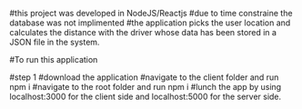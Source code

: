 #this project was developed in NodeJS/Reactjs 
#due to time constraine the database was not implimented
#the application picks the user location and calculates the distance with the driver whose data has been stored in a JSON file in the system.

#To run this application

#step 1
#download the application
#navigate to the client folder and run npm i
#navigate to the root folder and run npm i
#lunch the app by using localhost:3000 for the client side and localhost:5000 for the server side.


